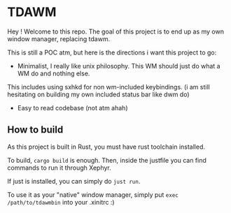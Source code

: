# TDAWM

Hey ! Welcome to this repo. The goal of this project is to end up as my own window manager, replacing tdawm.

This is still a POC atm, but here is the directions i want this project to go:

- Minimalist, I really like unix philosophy. This WM should just do what a WM do and nothing else.

This includes using sxhkd for non wm-included keybindings. (i am still hesitating on building my own included status bar like dwm do)

- Easy to read codebase (not atm ahah)

## How to build

As this project is built in Rust, you must have rust toolchain installed.

To build, `cargo build` is enough. Then, inside the justfile you can find commands to run it through Xephyr.

If just is installed, you can simply do `just run`.

To use it as your "native" window manager, simply put `exec /path/to/tdawmbin` into your .xinitrc :)
